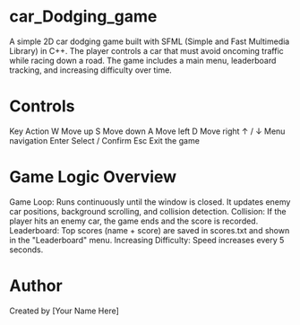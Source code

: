 # car_Dodging_game
A simple 2D car dodging game built with SFML (Simple and Fast Multimedia Library) in C++. The player controls a car that must avoid oncoming traffic while racing down a road. The game includes a main menu, leaderboard tracking, and increasing difficulty over time.

# Controls
Key	Action
W	Move up
S	Move down
A	Move left
D	Move right
↑ / ↓	Menu navigation
Enter	Select / Confirm
Esc	Exit the game

# Game Logic Overview
Game Loop: Runs continuously until the window is closed. It updates enemy car positions, background scrolling, and collision detection.
Collision: If the player hits an enemy car, the game ends and the score is recorded.
Leaderboard: Top scores (name + score) are saved in scores.txt and shown in the "Leaderboard" menu.
Increasing Difficulty: Speed increases every 5 seconds.

# Author
Created by [Your Name Here]

